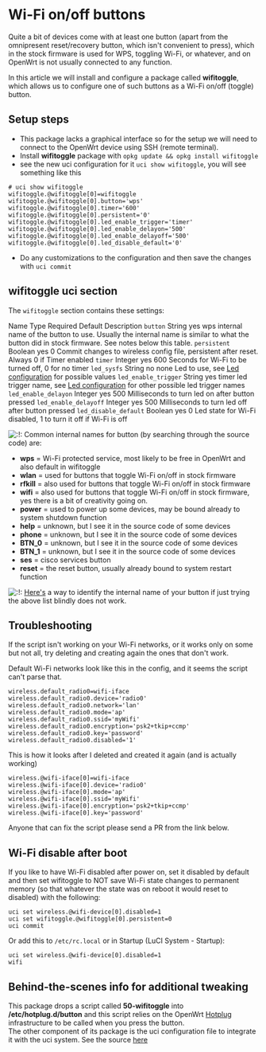 # Wi-Fi on/off buttons

Quite a bit of devices come with at least one button (apart from the omnipresent reset/recovery button, which isn't convenient to press), which in the stock firmware is used for WPS, toggling Wi-Fi, or whatever, and on OpenWrt is not usually connected to any function.

In this article we will install and configure a package called **wifitoggle**, which allows us to configure one of such buttons as a Wi-Fi on/off (toggle) button.

## Setup steps

- This package lacks a graphical interface so for the setup we will need to connect to the OpenWrt device using SSH (remote terminal).
- Install **wifitoggle** package with `opkg update && opkg install wifitoggle`
- see the new uci configuration for it `uci show wifitoggle`, you will see something like this

```
# uci show wifitoggle
wifitoggle.@wifitoggle[0]=wifitoggle
wifitoggle.@wifitoggle[0].button='wps'
wifitoggle.@wifitoggle[0].timer='600'
wifitoggle.@wifitoggle[0].persistent='0'
wifitoggle.@wifitoggle[0].led_enable_trigger='timer'
wifitoggle.@wifitoggle[0].led_enable_delayon='500'
wifitoggle.@wifitoggle[0].led_enable_delayoff='500'
wifitoggle.@wifitoggle[0].led_disable_default='0'
```

- Do any customizations to the configuration and then save the changes with `uci commit`

## wifitoggle uci section

The `wifitoggle` section contains these settings:

Name Type Required Default Description `button` String yes wps internal name of the button to use. Usually the internal name is similar to what the button did in stock firmware. See notes below this table. `persistent` Boolean yes 0 Commit changes to wireless config file, persistent after reset. Always 0 if Timer enabled `timer` Integer yes 600 Seconds for Wi-Fi to be turned off, 0 for no timer `led_sysfs` String no none Led to use, see [Led configuration](/docs/guide-user/base-system/led_configuration "docs:guide-user:base-system:led_configuration") for possible values `led_enable_trigger` String yes timer led trigger name, see [Led configuration](/docs/guide-user/base-system/led_configuration "docs:guide-user:base-system:led_configuration") for other possible led trigger names `led_enable_delayon` Integer yes 500 Milliseconds to turn led on after button pressed `led_enable_delayoff` Integer yes 500 Milliseconds to turn led off after button pressed `led_disable_default` Boolean yes 0 Led state for Wi-Fi disabled, 1 to turn it off if Wi-Fi is off

![:!:](/lib/images/smileys/exclaim.svg) Common internal names for button (by searching through the source code) are:

- **wps** = Wi-Fi protected service, most likely to be free in OpenWrt and also default in wifitoggle
- **wlan** = used for buttons that toggle Wi-Fi on/off in stock firmware
- **rfkill** = also used for buttons that toggle Wi-Fi on/off in stock firmware
- **wifi** = also used for buttons that toggle Wi-Fi on/off in stock firmware, yes there is a bit of creativity going on.
- **power** = used to power up some devices, may be bound already to system shutdown function
- **help** = unknown, but I see it in the source code of some devices
- **phone** = unknown, but I see it in the source code of some devices
- **BTN\_0** = unknown, but I see it in the source code of some devices
- **BTN\_1** = unknown, but I see it in the source code of some devices
- **ses** = cisco services button
- **reset** = the reset button, usually already bound to system restart function

![:!:](/lib/images/smileys/exclaim.svg) [Here's](/docs/guide-user/base-system/hotplug#finding_the_internal_name_of_hardware_buttons "docs:guide-user:base-system:hotplug") a way to identify the internal name of your button if just trying the above list blindly does not work.

## Troubleshooting

If the script isn't working on your Wi-Fi networks, or it works only on some but not all, try deleting and creating again the ones that don't work.

Default Wi-Fi networks look like this in the config, and it seems the script can't parse that.

```
wireless.default_radio0=wifi-iface
wireless.default_radio0.device='radio0'
wireless.default_radio0.network='lan'
wireless.default_radio0.mode='ap'
wireless.default_radio0.ssid='myWifi'
wireless.default_radio0.encryption='psk2+tkip+ccmp'
wireless.default_radio0.key='password'
wireless.default_radio0.disabled='1'
```

This is how it looks after I deleted and created it again (and is actually working)

```
wireless.@wifi-iface[0]=wifi-iface
wireless.@wifi-iface[0].device='radio0'
wireless.@wifi-iface[0].mode='ap'
wireless.@wifi-iface[0].ssid='myWifi'
wireless.@wifi-iface[0].encryption='psk2+tkip+ccmp'
wireless.@wifi-iface[0].key='password'
```

Anyone that can fix the script please send a PR from the link below.

## Wi-Fi disable after boot

If you like to have Wi-Fi disabled after power on, set it disabled by default and then set wifitoggle to NOT save Wi-Fi state changes to permanent memory (so that whatever the state was on reboot it would reset to disabled) with the following:

```
uci set wireless.@wifi-device[0].disabled=1
uci set wifitoggle.@wifitoggle[0].persistent=0
uci commit
```

Or add this to `/etc/rc.local` or in Startup (LuCI System - Startup):

```
uci set wireless.@wifi-device[0].disabled=1
wifi
```

## Behind-the-scenes info for additional tweaking

This package drops a script called **50-wifitoggle** into **/etc/hotplug.d/button** and this script relies on the OpenWrt [Hotplug](/docs/guide-user/base-system/hotplug "docs:guide-user:base-system:hotplug") infrastructure to be called when you press the button.  
The other component of its package is the uci configuration file to integrate it with the uci system. See the source [here](https://github.com/openwrt/packages/tree/master/utils/wifitoggle "https://github.com/openwrt/packages/tree/master/utils/wifitoggle")
